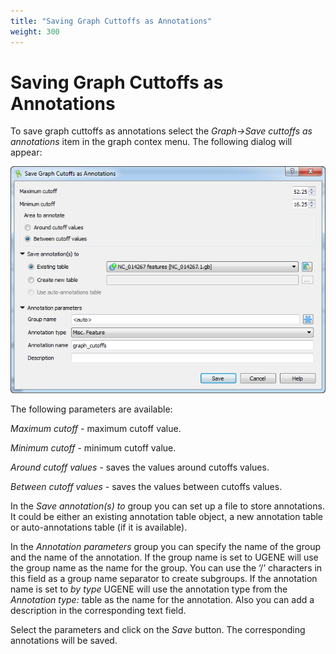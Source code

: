 ```yaml
---
title: "Saving Graph Cuttoffs as Annotations"
weight: 300
---
```



# Saving Graph Cuttoffs as Annotations

To save graph cuttoffs as annotations select the _Graph->Save cuttoffs as annotations_ item in the graph contex menu. The following dialog will appear:


![](/images/65929579/65929580.png)

The following parameters are available:

_Maximum cutoff_ - maximum cutoff value.

_Minimum cutoff_ - minimum cutoff value.

_Around cutoff values_ - saves the values around cutoffs values.

_Between cutoff values_ - saves the values between cutoffs values.

In the _Save annotation(s) to_ group you can set up a file to store annotations.  It could be either an existing annotation table object, a new annotation table or auto-annotations table (if it is available).

In the _Annotation parameters_ group you can specify the name of the group and the name of the annotation. If the group name is set to <auto> UGENE will use the group name as the name for the group. You can use the ‘/’ characters in this field as a group name separator to create subgroups. If the annotation name is set to _by type_ UGENE will use the annotation type from the _Annotation type:_ table as the name for the annotation. Also you can add a description in the corresponding text field.

Select the parameters and click on the _Save_ button. The corresponding annotations will be saved.
